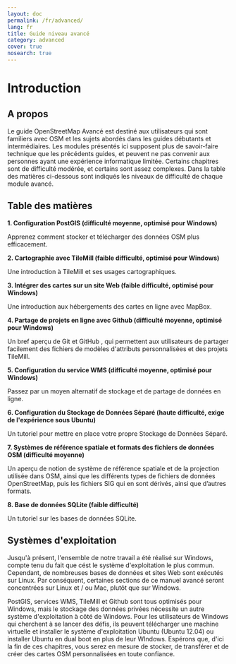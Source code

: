 ```yaml
---
layout: doc
permalink: /fr/advanced/
lang: fr
title: Guide niveau avancé
category: advanced
cover: true
nosearch: true
---
```



Introduction
=============

A propos
--------

Le guide OpenStreetMap Avancé est destiné aux utilisateurs qui sont
familiers avec OSM et les sujets abordés dans les guides débutants et
intermédiaires. Les modules présentés ici supposent plus de savoir-faire
technique que les précédents guides, et peuvent ne pas convenir aux
personnes ayant une expérience informatique limitée. Certains chapitres
sont de difficulté modérée, et certains sont assez complexes. Dans la
table des matières ci-dessous sont indiqués les niveaux de difficulté de
chaque module avancé.

Table des matières
------------------

**1. Configuration PostGIS (difficulté moyenne, optimisé pour Windows)**

Apprenez comment stocker et télécharger des données OSM plus
efficacement.

**2. Cartographie avec TileMill (faible difficulté, optimisé pour Windows)**

Une introduction à TileMill et ses usages cartographiques.

**3. Intégrer des cartes sur un site Web (faible difficulté, optimisé pour Windows)**

Une introduction aux hébergements des cartes en ligne avec MapBox.

**4. Partage de projets en ligne avec Github (difficulté moyenne, optimisé pour Windows)**

Un bref aperçu de Git et GitHub , qui permettent aux utilisateurs de
partager facilement des fichiers de modèles d'attributs personnalisées
et des projets TileMill.

**5. Configuration du service WMS (difficulté moyenne, optimisé pour Windows)**

Passez par un moyen alternatif de stockage et de partage de données en
ligne.

**6. Configuration du Stockage de Données Séparé (haute difficulté, exige de l'expérience sous Ubuntu)**

Un tutoriel pour mettre en place votre propre Stockage de Données
Séparé.

**7. Systèmes de référence spatiale et formats des fichiers de données OSM (difficulté moyenne)**

Un aperçu de notion de système de référence spatiale et de la projection
utilisée dans OSM, ainsi que les différents types de fichiers de données
OpenStreetMap, puis les fichiers SIG qui en sont dérivés, ainsi que
d’autres formats.

**8. Base de données SQLite (faible difficulté)**

Un tutoriel sur les bases de données SQLite.

Systèmes d'exploitation
-----------------------

Jusqu'à présent, l'ensemble de notre travail a été réalisé sur Windows,
compte tenu du fait que cést le système d'exploitation le plus commun.
Cependant, de nombreuses bases de données et sites Web sont exécutés sur
Linux. Par conséquent, certaines sections de ce manuel avancé seront
concentrées sur Linux et / ou Mac, plutôt que sur Windows.

PostGIS, services WMS, TileMill et Github sont tous optimisés pour
Windows, mais le stockage des données privées nécessite un autre système
d'exploitation à côté de Windows. Pour les utilisateurs de Windows qui
cherchent à se lancer des défis, ils peuvent télécharger une machine
virtuelle et installer le système d'exploitation Ubuntu (Ubuntu 12.04)
ou installer Ubuntu en dual boot en plus de leur WIndows. Espérons que,
d'ici la fin de ces chapitres, vous serez en mesure de stocker, de
transférer et de créer des cartes OSM personnalisées en toute confiance.
